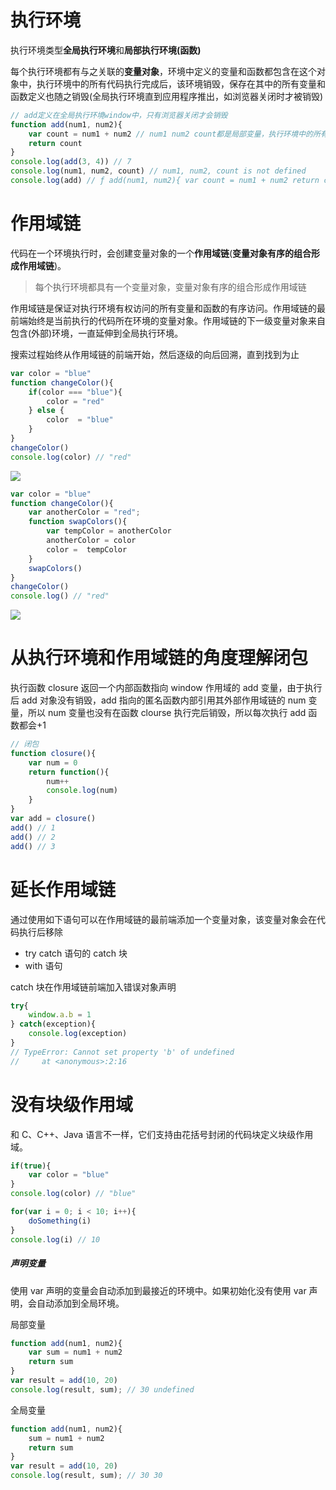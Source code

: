 # 执行环境

执行环境类型**全局执行环境**和**局部执行环境(函数)**

每个执行环境都有与之关联的**变量对象**，环境中定义的变量和函数都包含在这个对象中，执行环境中的所有代码执行完成后，该环境销毁，保存在其中的所有变量和函数定义也随之销毁(全局执行环境直到应用程序推出，如浏览器关闭时才被销毁)

```JavaScript
// add定义在全局执行环境window中，只有浏览器关闭才会销毁
function add(num1, num2){
    var count = num1 + num2 // num1 num2 count都是局部变量，执行环境中的所有代码执行完成后，环境销毁。
    return count
}
console.log(add(3, 4)) // 7
console.log(num1, num2, count) // num1, num2, count is not defined
console.log(add) // ƒ add(num1, num2){ var count = num1 + num2 return count }
```

# 作用域链

代码在一个环境执行时，会创建变量对象的一个**作用域链**(**变量对象有序的组合形成作用域链**)。

> 每个执行环境都具有一个变量对象，变量对象有序的组合形成作用域链

作用域链是保证对执行环境有权访问的所有变量和函数的有序访问。作用域链的最前端始终是当前执行的代码所在环境的变量对象。作用域链的下一级变量对象来自包含(外部)环境，一直延伸到全局执行环境。

搜索过程始终从作用域链的前端开始，然后逐级的向后回溯，直到找到为止

```JavaScript
var color = "blue"
function changeColor(){
    if(color === "blue"){
        color = "red"
    } else {
        color  = "blue"
    }
}
changeColor()
console.log(color) // "red"
```

![](http://pp4fpv0tk.bkt.clouddn.com/%E6%89%A7%E8%A1%8C%E7%8E%AF%E5%A2%83.png)

```JavaScript
var color = "blue"
function changeColor(){
    var anotherColor = "red";
    function swapColors(){
        var tempColor = anotherColor
        anotherColor = color
        color =  tempColor
    }
    swapColors()
}
changeColor()
console.log() // "red"
```

![](http://pp4fpv0tk.bkt.clouddn.com/%E6%89%A7%E8%A1%8C%E7%8E%AF%E5%A2%83%E5%92%8C%E4%BD%9C%E7%94%A8%E5%9F%9F.png)

# 从执行环境和作用域链的角度理解闭包

执行函数 closure 返回一个内部函数指向 window 作用域的 add 变量，由于执行后 add 对象没有销毁，add 指向的匿名函数内部引用其外部作用域链的 num 变量，所以 num 变量也没有在函数 clourse 执行完后销毁，所以每次执行 add 函数都会+1

```JavaScript
// 闭包
function closure(){
    var num = 0
    return function(){
        num++
        console.log(num)
    }
}
var add = closure()
add() // 1
add() // 2
add() // 3
```

# 延长作用域链

通过使用如下语句可以在作用域链的最前端添加一个变量对象，该变量对象会在代码执行后移除

- try catch 语句的 catch 块
- with 语句

catch 块在作用域链前端加入错误对象声明

```JavaScript
try{
    window.a.b = 1
} catch(exception){
    console.log(exception)
}
// TypeError: Cannot set property 'b' of undefined
//     at <anonymous>:2:16
```

# 没有块级作用域

和 C、C++、Java 语言不一样，它们支持由花括号封闭的代码块定义块级作用域。

```JavaScript
if(true){
    var color = "blue"
}
console.log(color) // "blue"
```

```JavaScript
for(var i = 0; i < 10; i++){
    doSomething(i)
}
console.log(i) // 10
```

##### 声明变量

使用 var 声明的变量会自动添加到最接近的环境中。如果初始化没有使用 var 声明，会自动添加到全局环境。

局部变量

```JavaScript
function add(num1, num2){
    var sum = num1 + num2
    return sum
}
var result = add(10, 20)
console.log(result, sum); // 30 undefined
```

全局变量

```JavaScript
function add(num1, num2){
    sum = num1 + num2
    return sum
}
var result = add(10, 20)
console.log(result, sum); // 30 30
```
